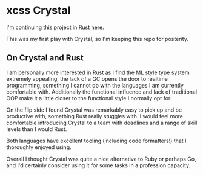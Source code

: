 # xcss Crystal

I'm continuing this project in Rust [here](https://github.com/lpil/xcss).

This was my first play with Crystal, so I'm keeping this repo for posterity.


## On Crystal and Rust

I am personally more interested in Rust as I find the ML style type system
extremely appealing, the lack of a GC opens the door to realtime programming,
something I cannot do with the languages I am currently comfortable with.
Additionally the functional influence and lack of traditional OOP make it a
little closer to the functional style I normally opt for.

On the flip side I found Crystal was remarkably easy to pick up and be
productive with, something Rust really stuggles with. I would feel more
comfortable introducing Crystal to a team with deadlines and a range of skill
levels than I would Rust.

Both languages have excellent tooling (including code formatters!) that I
thoroughly enjoyed using.

Overall I thought Crystal was quite a nice alternative to Ruby or perhaps Go,
and I'd certainly consider using it for some tasks in a profession capacity.
